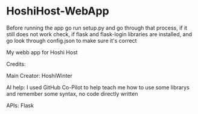 # HoshiHost-WebApp

Before running the app go run setup.py and go through that process, if it still does not work check, if flask and flask-login libraries are installed, and go look through config.json to make sure it's correct

My webb app for Hoshi Host

  Credits:
  
Main Creator:
HoshiWinter

AI help:
I used GitHub Co-Pilot to help teach me how to use some librarys and remember some syntax, no code directly written

APIs:
Flask

